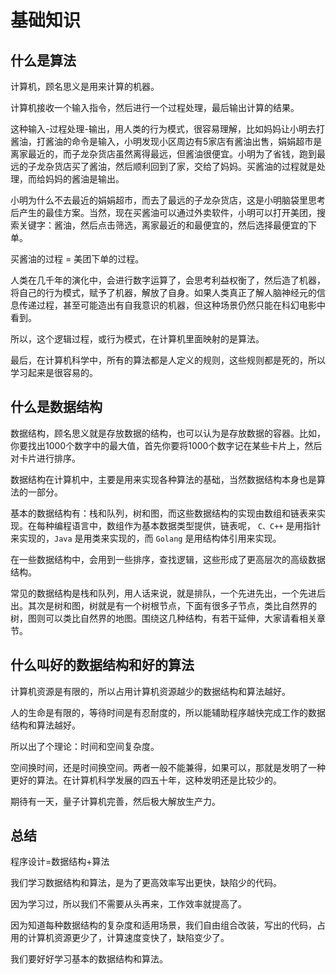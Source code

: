 # 基础知识

## 什么是算法

计算机，顾名思义是用来计算的机器。

计算机接收一个输入指令，然后进行一个过程处理，最后输出计算的结果。

这种输入-过程处理-输出，用人类的行为模式，很容易理解，比如妈妈让小明去打酱油，打酱油的命令是输入，小明发现小区周边有5家店有酱油出售，娟娟超市是离家最近的，而子龙杂货店虽然离得最远，但酱油很便宜。小明为了省钱，跑到最远的子龙杂货店买了酱油，然后顺利回到了家，交给了妈妈。买酱油的过程就是处理，而给妈妈的酱油是输出。

小明为什么不去最近的娟娟超市，而去了最远的子龙杂货店，这是小明脑袋里思考后产生的最佳方案。当然，现在买酱油可以通过外卖软件，小明可以打开美团，搜索关键字：酱油，然后点击筛选，离家最近的和最便宜的，然后选择最便宜的下单。

买酱油的过程 = 美团下单的过程。

人类在几千年的演化中，会进行数字运算了，会思考利益权衡了，然后造了机器，将自己的行为模式，赋予了机器，解放了自身。如果人类真正了解人脑神经元的信息传递过程，甚至可能造出有自我意识的机器，但这种场景仍然只能在科幻电影中看到。

所以，这个逻辑过程，或行为模式，在计算机里面映射的是算法。

最后，在计算机科学中，所有的算法都是人定义的规则，这些规则都是死的，所以学习起来是很容易的。

## 什么是数据结构

数据结构，顾名思义就是存放数据的结构，也可以认为是存放数据的容器。比如，你要找出1000个数字中的最大值，首先你要将1000个数字记在某些卡片上，然后对卡片进行排序。

数据结构在计算机中，主要是用来实现各种算法的基础，当然数据结构本身也是算法的一部分。

基本的数据结构有：栈和队列，树和图，而这些数据结构的实现由数组和链表来实现。在每种编程语言中，数组作为基本数据类型提供，链表呢， `C、C++` 是用指针来实现的，`Java` 是用类来实现的，而 `Golang` 是用结构体引用来实现。

在一些数据结构中，会用到一些排序，查找逻辑，这些形成了更高层次的高级数据结构。

常见的数据结构是栈和队列，用人话来说，就是排队，一个先进先出，一个先进后出。其次是树和图，树就是有一个树根节点，下面有很多子节点，类比自然界的树，图则可以类比自然界的地图。围绕这几种结构，有若干延伸，大家请看相关章节。

## 什么叫好的数据结构和好的算法

计算机资源是有限的，所以占用计算机资源越少的数据结构和算法越好。

人的生命是有限的，等待时间是有忍耐度的，所以能辅助程序越快完成工作的数据结构和算法越好。

所以出了个理论：时间和空间复杂度。

空间换时间，还是时间换空间。两者一般不能兼得，如果可以，那就是发明了一种更好的算法。在计算机科学发展的四五十年，这种发明还是比较少的。

期待有一天，量子计算机完善，然后极大解放生产力。

## 总结

程序设计=数据结构+算法

我们学习数据结构和算法，是为了更高效率写出更快，缺陷少的代码。

因为学习过，所以我们不需要从头再来，工作效率就提高了。

因为知道每种数据结构的复杂度和适用场景，我们自由组合改装，写出的代码，占用的计算机资源更少了，计算速度变快了，缺陷变少了。

我们要好好学习基本的数据结构和算法。

